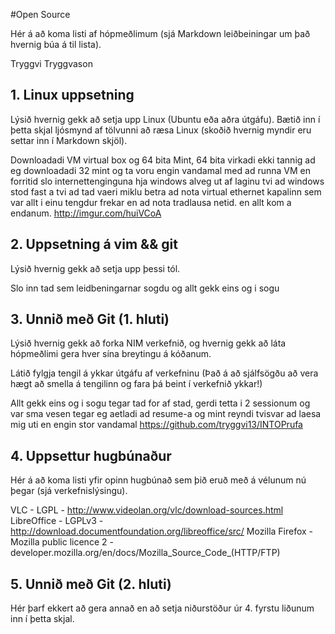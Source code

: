 ﻿#Open Source

Hér á að koma listi af hópmeðlimum (sjá Markdown leiðbeiningar um það hvernig búa á til lista).

Tryggvi Tryggvason

## 1. Linux uppsetning

Lýsið hvernig gekk að setja upp Linux (Ubuntu eða aðra útgáfu). Bætið inn í þetta skjal ljósmynd af tölvunni að ræsa Linux (skoðið hvernig myndir eru settar inn í Markdown skjöl).

Downloadadi VM virtual box og 64 bita Mint, 64 bita virkadi ekki tannig ad eg downloadadi 32 mint og ta voru engin vandamal med ad runna VM en forritid slo internettenginguna hja windows alveg ut af laginu tvi ad windows stod fast a tvi ad tad vaeri miklu betra ad nota virtual ethernet kapalinn sem var allt i einu tengdur frekar en ad nota tradlausa netid. en allt kom a endanum.
http://imgur.com/huiVCoA

## 2. Uppsetning á vim && git

Lýsið hvernig gekk að setja upp þessi tól.

Slo inn tad sem leidbeningarnar sogdu og allt gekk eins og i sogu

## 3. Unnið með Git (1. hluti)

Lýsið hvernig gekk að forka NIM verkefnið, og hvernig gekk að láta hópmeðlimi gera hver sína breytingu á kóðanum.

Látið fylgja tengil á ykkar útgáfu af verkefninu (Það á að sjálfsögðu að vera hægt að smella á tengilinn og fara þá beint í verkefnið ykkar!)

Allt gekk eins og i sogu tegar tad for af stad, gerdi tetta i 2 sessionum og var sma vesen tegar eg aetladi ad resume-a og mint reyndi tvisvar ad laesa mig uti en engin stor vandamal
https://github.com/tryggvi13/INTOPrufa

## 4. Uppsettur hugbúnaður

Hér á að koma listi yfir opinn hugbúnað sem þið eruð með á vélunum nú þegar (sjá verkefnislýsingu).

VLC - LGPL - http://www.videolan.org/vlc/download-sources.html
LibreOffice - LGPLv3 - http://download.documentfoundation.org/libreoffice/src/
Mozilla Firefox - Mozilla public licence 2 - developer.mozilla.org/en/docs/Mozilla_Source_Code_(HTTP/FTP)

## 5. Unnið með Git (2. hluti)

Hér þarf ekkert að gera annað en að setja niðurstöður úr 4. fyrstu liðunum inn í þetta skjal.

